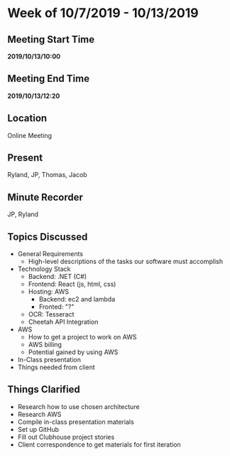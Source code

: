 # Week of 10/7/2019 - 10/13/2019

## Meeting Start Time

**2019/10/13/10:00**

## Meeting End Time

**2019/10/13/12:20**

## Location

Online Meeting

## Present

Ryland, JP, Thomas, Jacob

## Minute Recorder

JP, Ryland

## Topics Discussed

- General Requirements
  - High-level descriptions of the tasks our software must accomplish
- Technology Stack
  - Backend: .NET (C#)
  - Frontend: React (js, html, css)
  - Hosting: AWS
    - Backend: ec2 and lambda
    - Fronted: "?"
  - OCR: Tesseract
  - Cheetah API Integration
- AWS
  - How to get a project to work on AWS
  - AWS billing
  - Potential gained by using AWS
- In-Class presentation
- Things needed from client

## Things Clarified

- Research how to use chosen architecture
- Research AWS
- Compile in-class presentation materials
- Set up GitHub
- Fill out Clubhouse project stories
- Client correspondence to get materials for first iteration

